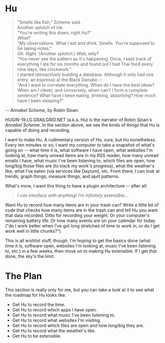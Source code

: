 # Hu #

>"Smells like fish," Scheme said.  
>Another splotch of ink.  
>"You're writing this down, right Hu?"  
>*What?*  
>"My observations. What I eat and drink. Smells. You're supposed to be taking notes."  
>*Oh. Right.* (Another splotch.) *Wait, why?*  
>"You never see the pattern as it's happening. Once, I kept track of everything I ate for six months and found out I had Thai food every nine days, like clockwork."  
>I started retroactively building a database. Although it only had one entry: an espresso at the Black Danube --  
>"And I want to correlate everything. When do I have the best ideas? When am I clever, and conversely, when can't I form a complete sentence? What have I been eating, drinking, absorbing? How much have I been sleeping?"  

-- *Annabel Scheme*, by Robin Sloan.

HUGIN-19.LG.GRAILGRID.NET (a.k.a. Hu) is the narrator of Robin Sloan's *Annabel Scheme*. In the section above, we see the kinds of things that Hu is capable of doing and recording.

I want to make Hu. A rudimentary version of Hu, sure, but Hu nonetheless. Every ten minutes or so, I want my computer to take a snapshot of what's going on -- what time it is, what software I have open, what websites I'm looking at, how many unread items are in my RSS reader, how many unread emails I have, what music I've been listening to, which files are open, how long/big those files are (to track my work's progress), what the weather's like, what I've eaten (via services like Daytum), etc. From there, I can look at trends, graph things, measure things, and spot patterns.

What's more, I want this thing to have a plugin architecture -- after all:

> *I can interface with anything! I'm infinitely extensible...*

Want Hu to record how many items are in your trash can? Write a little bit of code that checks how many items are in the trash can and tell Hu you want that data recorded. Ditto for recording your weight. Or your computer's remaining battery life. Or how many events are on your calendar for today ("do I work better when I've got long stretches of time to work in, or do I get work well in little chunks?").

This is all wishlist stuff, though. I'm hoping to get the basics done (what time it is, software open, websites I'm looking at, music I've been listening to, etc.) in a few weeks, then move on to making Hu extensible. If I get that done, the sky's the limit.

# The Plan #

This section is really only for me, but you can take a look at it to see what the roadmap for Hu looks like.

- Get Hu to record the time.
- Get Hu to record which apps I have open.
- Get Hu to record what music I've been listening to.
- Get Hu to record what websites I'm visiting.
- Get Hu to record which files are open and how long/big they are.
- Get Hu to record what the weather's like.
- Get Hu to be extensible.